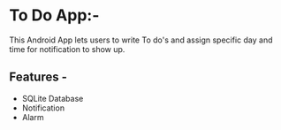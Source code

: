 # To Do App:-
This Android App lets users to write To do's and assign specific day and time for notification to show up.

## Features - 

- SQLite Database
- Notification
- Alarm
